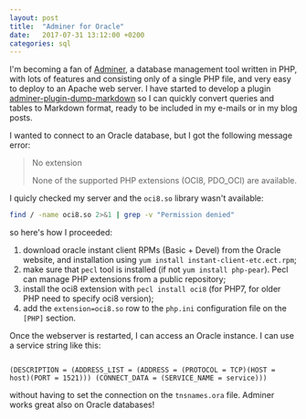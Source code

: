 ```yaml
---
layout: post
title:  "Adminer for Oracle"
date:   2017-07-31 13:12:00 +0200
categories: sql
---
```

I'm becoming a fan of [Adminer](http://www.adminer.org), a database management tool written in PHP, with lots of features and consisting
only of a single PHP file, and very easy to deploy to an Apache web server. I have started to develop a plugin
[adminer-plugin-dump-markdown](https://github.com/fthiella/adminer-plugin-dump-markdown) so I can quickly convert queries and tables to
Markdown format, ready to be included in my e-mails or in my blog posts.

I wanted to connect to an Oracle database, but I got the following message error:

>No extension
>
>None of the supported PHP extensions (OCI8, PDO_OCI) are available.

I quicly checked my server and the `oci8.so` library wasn't available:

````bash
find / -name oci8.so 2>&1 | grep -v "Permission denied"
````

so here's how I proceeded:

1. download oracle instant client RPMs (Basic + Devel) from the Oracle website, and installation using `yum install instant-client-etc.ect.rpm`;
2. make sure that `pecl` tool is installed (if not `yum install php-pear`). Pecl can manage PHP extensions from a public repository;
3. install the oci8 extension with `pecl install oci8` (for PHP7, for older PHP need to specify oci8 version);
4. add the `extension=oci8.so` row to the `php.ini` configuration file on the `[PHP]` section.

Once the webserver is restarted, I can access an Oracle instance. I can use a service string like this:

````

(DESCRIPTION = (ADDRESS_LIST = (ADDRESS = (PROTOCOL = TCP)(HOST = host)(PORT = 1521))) (CONNECT_DATA = (SERVICE_NAME = service)))

````

without having to set the connection on the `tnsnames.ora` file. Adminer works great also on Oracle databases!
